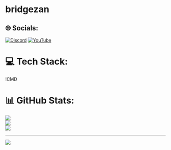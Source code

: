 # bridgezan


## 🌐 Socials:
[![Discord](https://img.shields.io/badge/Discord-%237289DA.svg?logo=discord&logoColor=white)](https://discord.gg/VEjeenYc2W) [![YouTube](https://img.shields.io/badge/YouTube-%23FF0000.svg?logo=YouTube&logoColor=white)](https://youtube.com/@bridgezan) 

# 💻 Tech Stack:
!CMD
# 📊 GitHub Stats:
![](https://github-readme-stats.vercel.app/api?username=bridgerzan&theme=dark&hide_border=false&include_all_commits=false&count_private=false)<br/>
![](https://github-readme-streak-stats.herokuapp.com/?user=bridgerzan&theme=dark&hide_border=false)<br/>
![](https://github-readme-stats.vercel.app/api/top-langs/?username=bridgerzan&theme=dark&hide_border=false&include_all_commits=false&count_private=false&layout=compact)

---
[![](https://visitcount.itsvg.in/api?id=bridgerzan&icon=0&color=0)](https://visitcount.itsvg.in)

<!-- Proudly created with GPRM ( https://gprm.itsvg.in ) -->
